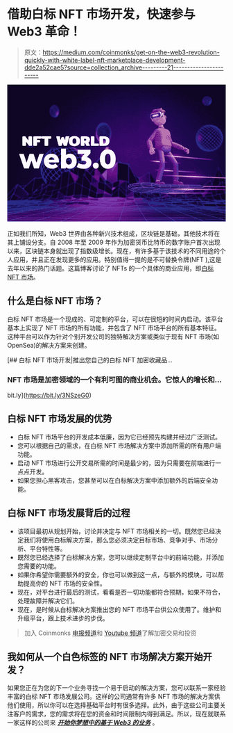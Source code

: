 # 借助白标 NFT 市场开发，快速参与 Web3 革命！

> 原文：<https://medium.com/coinmonks/get-on-the-web3-revolution-quickly-with-white-label-nft-marketplace-development-dde2a52cae5?source=collection_archive---------21----------------------->

![](img/bdd5fed1738a6a49814aef4cb2a3070b.png)

正如我们所知，Web3 世界由各种新兴技术组成，区块链是基础，其他技术将在其上铺设分支。自 2008 年至 2009 年作为加密货币比特币的数字账户首次出现以来，区块链本身就出现了指数级增长。现在，有许多基于该技术的不同用途的个人应用，并且正在发现更多的应用。特别值得一提的是不可替换令牌(NFT ),这是去年以来的热门话题。这篇博客讨论了 NFTs 的一个具体的商业应用，即[白标 NFT 市场](https://bit.ly/3NSzeG0)。

## 什么是白标 NFT 市场？

白标 NFT 市场是一个现成的、可定制的平台，可以在很短的时间内启动。该平台基本上实现了 NFT 市场的所有功能，并包含了 NFT 市场平台的所有基本特征。这种平台可以作为针对个别开发公司的独特解决方案或类似于现有 NFT 市场(如 OpenSea)的解决方案来创建。

[](https://bit.ly/3NSzeG0) [## 白标 NFT 市场开发|推出您自己的白标 NFT 加密收藏品…

### NFT 市场是加密领域的一个有利可图的商业机会。它惊人的增长和…

bit.ly](https://bit.ly/3NSzeG0) 

## 白标 NFT 市场发展的优势

*   白标 NFT 市场平台的开发成本低廉，因为它已经预先构建并经过广泛测试。
*   您可以根据自己的需求，在白标 NFT 市场解决方案中添加所需的所有用户端功能。
*   启动 NFT 市场进行公开交易所需的时间是最少的，因为只需要在前端进行一点点开发。
*   如果您担心黑客攻击，您甚至可以在白标解决方案中添加额外的后端安全功能。

## 白标 NFT 市场发展背后的过程

*   该项目最初从规划开始，讨论并决定与 NFT 市场相关的一切。既然您已经决定我们将使用白标解决方案，那么您必须决定目标市场、竞争对手、市场分析、平台特性等。
*   既然您已经选择了白标解决方案，您可以继续定制平台中的前端功能，并添加您需要的功能。
*   如果你希望你需要额外的安全，你也可以做到这一点，与额外的模块，可以帮助提高你的 NFT 市场的安全性。
*   现在，对平台进行最后的测试，看看是否一切功能都符合预期，如果不符合，处理故障并解决它们。
*   现在，是时候从白标解决方案推出您的 NFT 市场平台供公众使用了。维护和升级平台，跟上技术进步的步伐。

> 加入 Coinmonks [电报频道](https://t.me/coincodecap)和 [Youtube 频道](https://www.youtube.com/c/coinmonks/videos)了解加密交易和投资

## 我如何从一个白色标签的 NFT 市场解决方案开始开发？

如果您正在为您的下一个业务寻找一个易于启动的解决方案，您可以联系一家经验丰富的白标 NFT 市场发展公司。这样的公司通常有许多 NFT 市场的解决方案供他们使用，所以你可以在选择基础平台时有很多选择。此外，由于这些公司主要关注客户的需求，您的需求将在您的资金和时间限制内得到满足。所以，现在就联系一家这样的公司来 [***开始你梦想中的基于 Web3 的业务***](https://bit.ly/3NSzeG0) 。